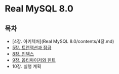 # Real MySQL 8.0

## 목차
- [4장. 아키텍처](Real MySQL 8.0/contents/4장.md)
- [5장. 트랜잭션과 잠금]()
- [8장. 인덱스]()
- [9장. 옵티마이저와 힌트]()
- 10장. 실행 계획